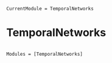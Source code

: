 ```@meta
CurrentModule = TemporalNetworks
```

# TemporalNetworks 

```@index
```

```@autodocs
Modules = [TemporalNetworks]
```
